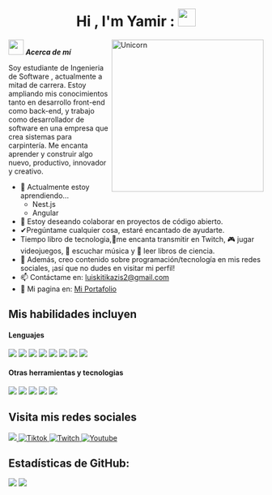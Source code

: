 <h1 align="center"><b>Hi , I'm Yamir : </b><img src="https://media.giphy.com/media/hvRJCLFzcasrR4ia7z/giphy.gif" width="35"></h1>
<!--  -->
<img align="right" width=300px alt="Unicorn" src="https://c.tenor.com/GN73MKBawZYAAAAi/busy-cute.gif" />

<img src="https://media.giphy.com/media/ObNTw8Uzwy6KQ/giphy.gif" width="30px">&nbsp;***Acerca de  mí***

Soy estudiante de Ingenieria de Software , actualmente a mitad de carrera. Estoy ampliando mis conocimientos tanto en desarrollo front-end como back-end, y trabajo como desarrollador de software en una empresa que crea sistemas para carpintería. Me encanta aprender y construir algo nuevo, productivo, innovador y creativo.
- 🌱 Actualmente estoy aprendiendo...
  - Nest.js
  - Angular
- 👯 Estoy deseando colaborar en proyectos de código abierto.
- ✔Pregúntame cualquier cosa, estaré encantado de ayudarte.<br>
- Tiempo libro de tecnologia,💜me encanta transmitir en Twitch, 🎮 jugar videojuegos, 🎵 escuchar música y 📖 leer libros de ciencia.
- 👾 Además, creo contenido sobre programación/tecnología en mis redes sociales, ¡así que no dudes en visitar mi perfil!
- 📫 Contáctame en: <a href="luiskitikazis2@gmail.com">luiskitikazis2@gmail.com</a>
- 👾 Mi pagina en: <a href="https://yamirdevportafolio.web.app/">Mi Portafolio</a>

## Mis habilidades incluyen

<h4> Lenguajes </h4>
<span> 
  
  <img src="https://user-images.githubusercontent.com/74038190/212257454-16e3712e-945a-4ca2-b238-408ad0bf87e6.gif">
  <img src="https://img.shields.io/badge/CSS3-1572B6?style=for-the-badge&logo=css3&logoColor=white">
  <img src="https://img.shields.io/badge/JavaScript-F7DF1E?style=for-the-badge&logo=javascript&logoColor=black">
  <img src="https://img.shields.io/badge/Java-ED8B00?style=for-the-badge&logo=java&logoColor=white">
  <img src="https://img.shields.io/badge/C-00599C?style=for-the-badge&logo=c&logoColor=white">
  <img src="https://img.shields.io/badge/python-3670A0?style=for-the-badge&logo=python&logoColor=ffdd54">
  <img src= "https://img.shields.io/badge/typescript-%23007ACC.svg?style=for-the-badge&logo=typescript&logoColor=white">
  <img src= "https://img.shields.io/badge/-Arduino-00979D?style=for-the-badge&logo=Arduino&logoColor=white">
 


</span>


<h4> Otras herramientas y tecnologias </h4>
<span>
  <img src="https://img.shields.io/badge/Git-F05032?style=for-the-badge&logo=git&logoColor=white">
  <img src="https://img.shields.io/badge/jira-%230A0FFF.svg?style=for-the-badge&logo=jira&logoColor=white">
  <img src="https://img.shields.io/badge/Notion-%23000000.svg?style=for-the-badge&logo=notion&logoColor=white">
  <img src="https://img.shields.io/badge/Fedora-294172?style=for-the-badge&logo=fedora&logoColor=white">
  <img src="https://img.shields.io/badge/MySQL-00000F?style=for-the-badge&logo=mysql&logoColor=white">




</span>

## Visita mis redes sociales

<a href= "https://www.instagram.com/kitikaziss/">
    <img src="https://img.shields.io/badge/Instagram-%23E4405F.svg?style=for-the-badge&logo=Instagram&logoColor=white">
</a>
<a href="https://www.tiktok.com/@kana_boon_kimi" >
  <img src="https://img.shields.io/badge/TikTok-%23000000.svg?style=for-the-badge&logo=TikTok&logoColor=white" alt="Tiktok">
</a>
<a href="https://www.twitch.tv/luiskitikazisrsng" >
  <img src="https://img.shields.io/badge/Twitch-9347FF?style=for-the-badge&logo=twitch&logoColor=white" alt="Twitch">
</a>
<a href="https://www.youtube.com/@luiskitikazis">
  <img src="https://img.shields.io/badge/YouTube-%23FF0000.svg?style=for-the-badge&logo=YouTube&logoColor=white" alt="Youtube">
</a>

<h2>Estadísticas  de GitHub:</h2> 

[![](https://github-readme-stats.vercel.app/api?username=kitikazis&show_icons=true&theme=tokyonight&hide_border=true&locale=en)](https://github.com/kitikazis)
[![](https://github-readme-streak-stats.herokuapp.com/?user=kitikazis&theme=material-palenight)](https://github.com/kitikazis)
</div>

